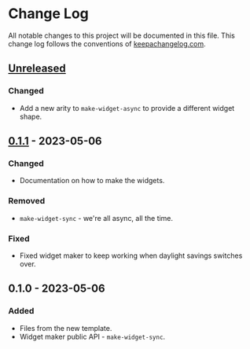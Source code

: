 # Change Log
All notable changes to this project will be documented in this file. This change log follows the conventions of [keepachangelog.com](http://keepachangelog.com/).

## [Unreleased]
### Changed
- Add a new arity to `make-widget-async` to provide a different widget shape.

## [0.1.1] - 2023-05-06
### Changed
- Documentation on how to make the widgets.

### Removed
- `make-widget-sync` - we're all async, all the time.

### Fixed
- Fixed widget maker to keep working when daylight savings switches over.

## 0.1.0 - 2023-05-06
### Added
- Files from the new template.
- Widget maker public API - `make-widget-sync`.

[Unreleased]: https://sourcehost.site/your-name/arvore/compare/0.1.1...HEAD
[0.1.1]: https://sourcehost.site/your-name/arvore/compare/0.1.0...0.1.1
